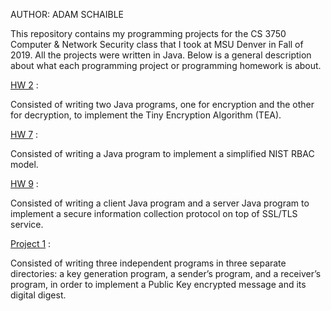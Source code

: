 AUTHOR: ADAM SCHAIBLE

This repository contains my programming projects for the CS 3750 Computer & Network Security class that I took at MSU Denver in Fall of 2019. All the projects were written in Java. Below is a general description about what each programming project or programming homework is about. 

[HW 2](https://github.com/AdamSchaible/MSU_Denver/tree/master/CS%203750%20Computer%20%26%20Network%20Security%20(Fall%202019)/HW%202) :

Consisted of writing two Java programs, one for encryption and the other for decryption, to implement the Tiny Encryption Algorithm (TEA).

[HW 7](https://github.com/AdamSchaible/MSU_Denver/tree/master/CS%203750%20Computer%20%26%20Network%20Security%20(Fall%202019)/HW%207) :

Consisted of writing a Java program to implement a simplified NIST RBAC model.

[HW 9](https://github.com/AdamSchaible/MSU_Denver/tree/master/CS%203750%20Computer%20%26%20Network%20Security%20(Fall%202019)/HW%209) :

Consisted of writing a client Java program and a server Java program to implement a secure information collection protocol on top of SSL/TLS service.

[Project 1](https://github.com/AdamSchaible/MSU_Denver/tree/master/CS%203750%20Computer%20%26%20Network%20Security%20(Fall%202019)/Project%201) :

Consisted of writing three independent programs in three separate directories: a key generation program, a sender’s program, and a receiver’s program, in order to implement a Public Key encrypted message and its digital digest.